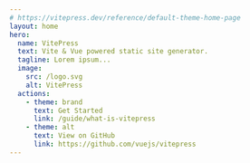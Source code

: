 ```yaml
---
# https://vitepress.dev/reference/default-theme-home-page
layout: home
hero:
  name: VitePress
  text: Vite & Vue powered static site generator.
  tagline: Lorem ipsum...
  image:
    src: /logo.svg
    alt: VitePress
  actions:
    - theme: brand
      text: Get Started
      link: /guide/what-is-vitepress
    - theme: alt
      text: View on GitHub
      link: https://github.com/vuejs/vitepress
---
```

